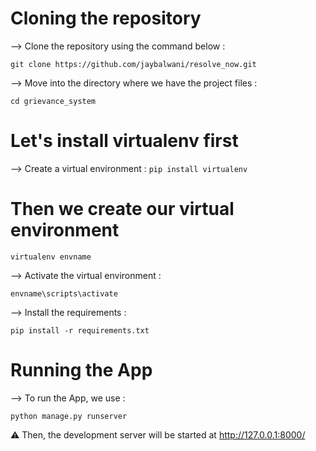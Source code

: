 # Cloning the repository

--> Clone the repository using the command below :

`git clone https://github.com/jaybalwani/resolve_now.git`

--> Move into the directory where we have the project files :

`cd grievance_system`

# Let's install virtualenv first
--> Create a virtual environment :
`pip install virtualenv`

# Then we create our virtual environment

`virtualenv envname`

--> Activate the virtual environment :

`envname\scripts\activate`

--> Install the requirements :

`pip install -r requirements.txt`

# Running the App
--> To run the App, we use :

`python manage.py runserver`

⚠ Then, the development server will be started at http://127.0.0.1:8000/

